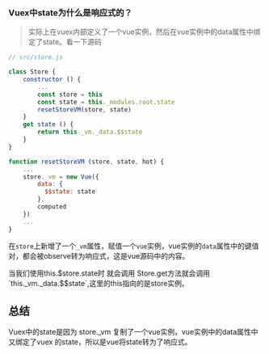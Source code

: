 ### Vuex中state为什么是响应式的？

> 实际上在vuex内部定义了一个vue实例，然后在vue实例中的data属性中绑定了state。看一下源码

```js
// src/store.js

class Store {
    constructor () {
        ...
        const store = this
        const state = this._modules.root.state
        resetStoreVM(store, state)
    }
    get state () {
        return this._vm._data.$$state
    }
}

function resetStoreVM (store, state, hot) {
    ...
    store._vm = new Vue({
        data: {
          $$state: state
        },
        computed
    })
    ...
}
```

在`store`上新增了一个`_vm`属性，赋值一个`vue`实例，vue实例的`data`属性中的键值对，都会被observe转为响应式，这是vue源码中的内容。

当我们使用this.$store.state时 就会调用 Store.get方法就会调用`this._vm._data.$$state`,这里的this指向的是store实例。

## 总结

Vuex中的state是因为 store._vm 复制了一个vue实例，vue实例中的data属性中又绑定了vuex 的state，所以是vue将state转为了响应式。